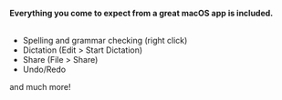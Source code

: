 **Everything you come to expect from a great macOS app is included.**<br><br>
<ul>
<li>Spelling and grammar checking (right click)</li>
<li>Dictation (Edit > Start Dictation)</li>
<li>Share (File > Share)</li>
<li>Undo/Redo</li>
</ul>

and much more!  